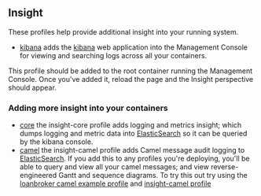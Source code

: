 ## Insight

These profiles help provide additional insight into your running system.

* [kibana](/fabric/profiles/insight/kibana.profile) adds the [kibana](http://www.elasticsearch.org/overview/kibana/) web application into the Management Console for viewing and searching logs across all your containers.

This profile should be added to the root container running the Management Console. Once you've added it, reload the page and the Insight perspective should appear.

 ### Adding more insight into your containers

* [core](/fabric/profiles/insight/core.profile) the insight-core profile adds logging and metrics insight; which dumps logging and metric data into [ElasticSearch](http://www.elasticsearch.org/) so it can be queried by the kibana console.
* [camel](/fabric/profiles/insight/camel.profile) the insight-camel profile adds Camel message audit logging to [ElasticSearch](http://www.elasticsearch.org/). If you add this to any profiles you're deploying, you'll be able to query and view all your camel messages; and view reverse-engineered Gantt and sequence diagrams. To try this out try using the [loanbroker camel example profile](/fabric/profiles/example/camel/loanbroker.profile) and [insight-camel profile](/fabric/profiles/insight/camel.profile)
